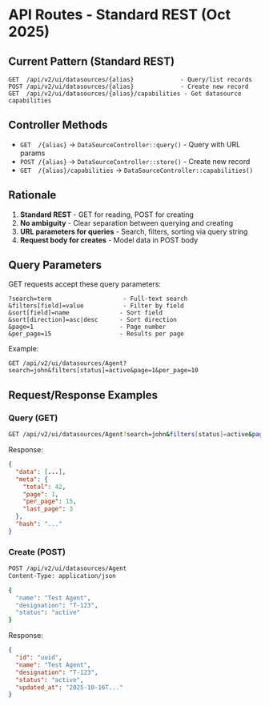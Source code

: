 # API Routes - Standard REST (Oct 2025)

## Current Pattern (Standard REST)

```
GET  /api/v2/ui/datasources/{alias}             - Query/list records
POST /api/v2/ui/datasources/{alias}             - Create new record
GET  /api/v2/ui/datasources/{alias}/capabilities - Get datasource capabilities
```

## Controller Methods

- `GET  /{alias}` → `DataSourceController::query()` - Query with URL params
- `POST /{alias}` → `DataSourceController::store()` - Create new record
- `GET  /{alias}/capabilities` → `DataSourceController::capabilities()`

## Rationale

1. **Standard REST** - GET for reading, POST for creating
2. **No ambiguity** - Clear separation between querying and creating
3. **URL parameters for queries** - Search, filters, sorting via query string
4. **Request body for creates** - Model data in POST body

## Query Parameters

GET requests accept these query parameters:

```
?search=term                    - Full-text search
&filters[field]=value           - Filter by field
&sort[field]=name              - Sort field
&sort[direction]=asc|desc      - Sort direction  
&page=1                        - Page number
&per_page=15                   - Results per page
```

Example:
```
GET /api/v2/ui/datasources/Agent?search=john&filters[status]=active&page=1&per_page=10
```

## Request/Response Examples

### Query (GET)
```bash
GET /api/v2/ui/datasources/Agent?search=john&filters[status]=active&page=1
```

Response:
```json
{
  "data": [...],
  "meta": {
    "total": 42,
    "page": 1,
    "per_page": 15,
    "last_page": 3
  },
  "hash": "..."
}
```

### Create (POST)
```bash
POST /api/v2/ui/datasources/Agent
Content-Type: application/json

{
  "name": "Test Agent",
  "designation": "T-123",
  "status": "active"
}
```

Response:
```json
{
  "id": "uuid",
  "name": "Test Agent",
  "designation": "T-123",
  "status": "active",
  "updated_at": "2025-10-16T..."
}
```
